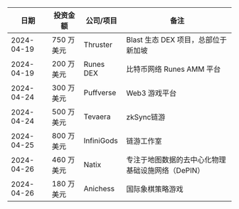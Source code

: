 | 日期 | 投资金额| 公司/项目 | 备注 |
| ---      |        ---      |  ---    |        ---      |
|2024-04-19 | 750 万美元 | Thruster| Blast 生态 DEX 项目，总部位于新加坡 |
|2024-04-19 | 200 万美元 | Runes DEX | 比特币网络 Runes AMM 平台 |
|2024-04-24 | 300 万美元 | Puffverse | Web3 游戏平台 |
|2024-04-24 | 500 万美元 | Tevaera | zkSync链游 |
|2024-04-25 | 800 万美元 | InfiniGods | 链游工作室 |
|2024-04-26 | 460 万美元 | Natix | 专注于地图数据的去中心化物理基础设施网络（DePIN）|
|2024-04-26 | 180 万美元 | Anichess | 国际象棋策略游戏 |